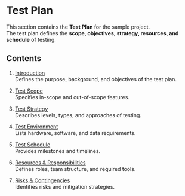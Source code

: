 # Test Plan

This section contains the **Test Plan** for the sample project.  
The test plan defines the **scope, objectives, strategy, resources, and schedule** of testing.

## Contents
1. [Introduction](01_Introduction.md)  
   Defines the purpose, background, and objectives of the test plan.  

2. [Test Scope](02_Test_Scope.md)  
   Specifies in-scope and out-of-scope features.  

3. [Test Strategy](03_Test_Strategy.md)  
   Describes levels, types, and approaches of testing.  

4. [Test Environment](04_Test_Environment.md)  
   Lists hardware, software, and data requirements.  

5. [Test Schedule](05_Test_Schedule.md)  
   Provides milestones and timelines.  

6. [Resources & Responsibilities](06_Resources.md)  
   Defines roles, team structure, and required tools.  

7. [Risks & Contingencies](07_Risks.md)  
   Identifies risks and mitigation strategies.

